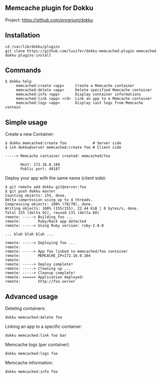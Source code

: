 Memcache plugin for Dokku
----------------------

Project: https://github.com/progrium/dokku

Installation
------------
```
cd /var/lib/dokku/plugins
git clone https://github.com/luxifer/dokku-memcached-plugin memcached
dokku plugins-install
```


Commands
--------
```
$ dokku help
     memcached:create <app>     Create a Memcache container
     memcached:delete <app>     Delete specified Memcache container
     memcached:info <app>       Display container informations
     memcached:link <app> <rd>  Link an app to a Memcache container
     memcached:logs <app>       Display last logs from Memcache contain
```

Simple usage
------------

Create a new Container:
```
$ dokku memcached:create foo            # Server side
$ ssh dokku@server memcached:create foo # Client side

-----> Memcache container created: memcached/foo

       Host: 172.16.0.104
       Public port: 49187
```

Deploy your app with the same name (client side):
```
$ git remote add dokku git@server:foo
$ git push dokku master
Counting objects: 155, done.
Delta compression using up to 4 threads.
Compressing objects: 100% (70/70), done.
Writing objects: 100% (155/155), 22.44 KiB | 0 bytes/s, done.
Total 155 (delta 92), reused 131 (delta 80)
remote: -----> Building foo ...
remote:        Ruby/Rack app detected
remote: -----> Using Ruby version: ruby-2.0.0

... blah blah blah ...

remote: -----> Deploying foo ...
remote:
remote: -----> App foo linked to memcached/foo container
remote:        MEMCACHE_IP=172.16.0.104
remote:
remote: -----> Deploy complete!
remote: -----> Cleaning up ...
remote: -----> Cleanup complete!
remote: =====> Application deployed:
remote:        http://foo.server
```


Advanced usage
--------------

Deleting containers:
```
dokku memcached:delete foo
```

Linking an app to a specific container:
```
dokku memcached:link foo bar
```

Memcache logs (per container):
```
dokku memcached:logs foo
```

Memcache information:
```
dokku memcached:info foo
```
